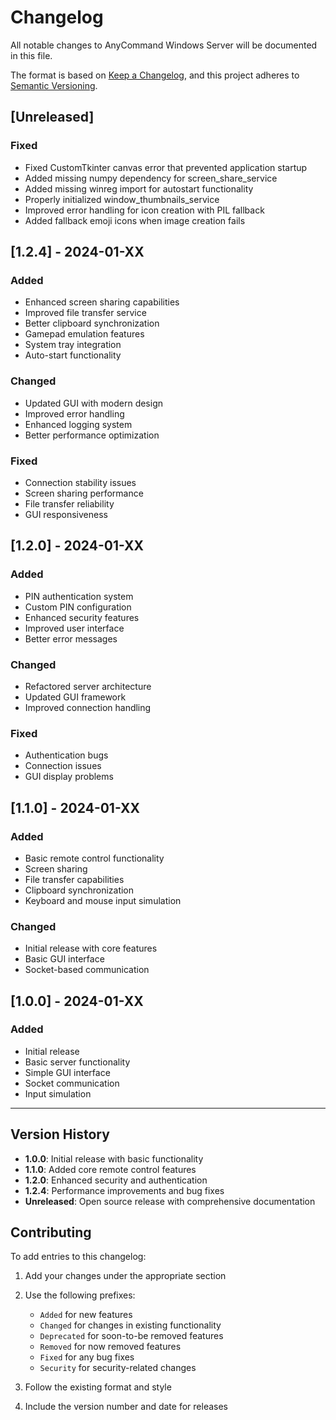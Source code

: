 # Changelog

All notable changes to AnyCommand Windows Server will be documented in this file.

The format is based on [Keep a Changelog](https://keepachangelog.com/en/1.0.0/),
and this project adheres to [Semantic Versioning](https://semver.org/spec/v2.0.0.html).

## [Unreleased]

### Fixed
- Fixed CustomTkinter canvas error that prevented application startup
- Added missing numpy dependency for screen_share_service
- Added missing winreg import for autostart functionality
- Properly initialized window_thumbnails_service
- Improved error handling for icon creation with PIL fallback
- Added fallback emoji icons when image creation fails

## [1.2.4] - 2024-01-XX

### Added
- Enhanced screen sharing capabilities
- Improved file transfer service
- Better clipboard synchronization
- Gamepad emulation features
- System tray integration
- Auto-start functionality

### Changed
- Updated GUI with modern design
- Improved error handling
- Enhanced logging system
- Better performance optimization

### Fixed
- Connection stability issues
- Screen sharing performance
- File transfer reliability
- GUI responsiveness

## [1.2.0] - 2024-01-XX

### Added
- PIN authentication system
- Custom PIN configuration
- Enhanced security features
- Improved user interface
- Better error messages

### Changed
- Refactored server architecture
- Updated GUI framework
- Improved connection handling

### Fixed
- Authentication bugs
- Connection issues
- GUI display problems

## [1.1.0] - 2024-01-XX

### Added
- Basic remote control functionality
- Screen sharing
- File transfer capabilities
- Clipboard synchronization
- Keyboard and mouse input simulation

### Changed
- Initial release with core features
- Basic GUI interface
- Socket-based communication

## [1.0.0] - 2024-01-XX

### Added
- Initial release
- Basic server functionality
- Simple GUI interface
- Socket communication
- Input simulation

---

## Version History

- **1.0.0**: Initial release with basic functionality
- **1.1.0**: Added core remote control features
- **1.2.0**: Enhanced security and authentication
- **1.2.4**: Performance improvements and bug fixes
- **Unreleased**: Open source release with comprehensive documentation

## Contributing

To add entries to this changelog:

1. Add your changes under the appropriate section
2. Use the following prefixes:
   - `Added` for new features
   - `Changed` for changes in existing functionality
   - `Deprecated` for soon-to-be removed features
   - `Removed` for now removed features
   - `Fixed` for any bug fixes
   - `Security` for security-related changes

3. Follow the existing format and style
4. Include the version number and date for releases 
